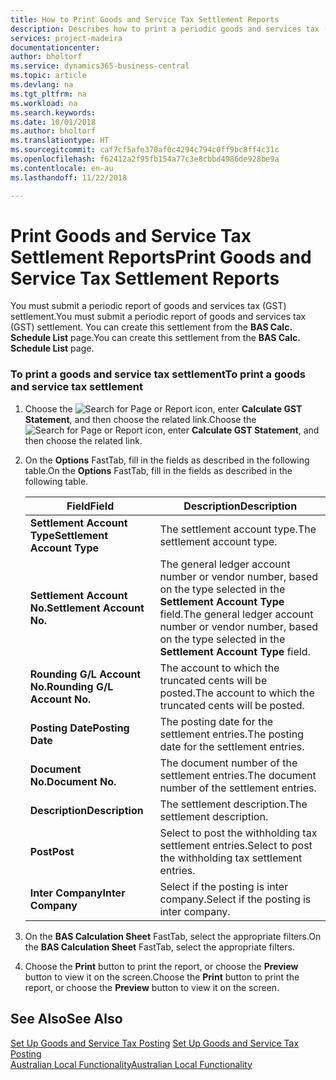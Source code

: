```yaml
---
title: How to Print Goods and Service Tax Settlement Reports
description: Describes how to print a periodic goods and services tax (GST) settlement.
services: project-madeira
documentationcenter: 
author: bholtorf
ms.service: dynamics365-business-central
ms.topic: article
ms.devlang: na
ms.tgt_pltfrm: na
ms.workload: na
ms.search.keywords: 
ms.date: 10/01/2018
ms.author: bholtorf
ms.translationtype: HT
ms.sourcegitcommit: caf7cf5afe370af0c4294c794c0ff9bc8ff4c31c
ms.openlocfilehash: f62412a2f95fb154a77c3e8cbbd4986de928be9a
ms.contentlocale: en-au
ms.lasthandoff: 11/22/2018

---
```

# <a name="print-goods-and-service-tax-settlement-reports"></a><span data-ttu-id="ce953-103">Print Goods and Service Tax Settlement Reports</span><span class="sxs-lookup"><span data-stu-id="ce953-103">Print Goods and Service Tax Settlement Reports</span></span>
<span data-ttu-id="ce953-104">You must submit a periodic report of goods and services tax (GST) settlement.</span><span class="sxs-lookup"><span data-stu-id="ce953-104">You must submit a periodic report of goods and services tax (GST) settlement.</span></span> <span data-ttu-id="ce953-105">You can create this settlement from the **BAS Calc. Schedule List** page.</span><span class="sxs-lookup"><span data-stu-id="ce953-105">You can create this settlement from the **BAS Calc. Schedule List** page.</span></span>  

### <a name="to-print-a-goods-and-service-tax-settlement"></a><span data-ttu-id="ce953-106">To print a goods and service tax settlement</span><span class="sxs-lookup"><span data-stu-id="ce953-106">To print a goods and service tax settlement</span></span>  
1.  <span data-ttu-id="ce953-107">Choose the ![Search for Page or Report](../../media/ui-search/search_small.png "Search for Page or Report icon") icon, enter **Calculate GST Statement**, and then choose the related link.</span><span class="sxs-lookup"><span data-stu-id="ce953-107">Choose the ![Search for Page or Report](../../media/ui-search/search_small.png "Search for Page or Report icon") icon, enter **Calculate GST Statement**, and then choose the related link.</span></span>  
2. <span data-ttu-id="ce953-108">On the **Options** FastTab, fill in the fields as described in the following table.</span><span class="sxs-lookup"><span data-stu-id="ce953-108">On the **Options** FastTab, fill in the fields as described in the following table.</span></span>  

    |<span data-ttu-id="ce953-109">Field</span><span class="sxs-lookup"><span data-stu-id="ce953-109">Field</span></span>|<span data-ttu-id="ce953-110">Description</span><span class="sxs-lookup"><span data-stu-id="ce953-110">Description</span></span>|  
    |---------------------------------|---------------------------------------|  
    |<span data-ttu-id="ce953-111">**Settlement Account Type**</span><span class="sxs-lookup"><span data-stu-id="ce953-111">**Settlement Account Type**</span></span>|<span data-ttu-id="ce953-112">The settlement account type.</span><span class="sxs-lookup"><span data-stu-id="ce953-112">The settlement account type.</span></span>|  
    |<span data-ttu-id="ce953-113">**Settlement Account No.**</span><span class="sxs-lookup"><span data-stu-id="ce953-113">**Settlement Account No.**</span></span>|<span data-ttu-id="ce953-114">The general ledger account number or vendor number, based on the type selected in the **Settlement Account Type** field.</span><span class="sxs-lookup"><span data-stu-id="ce953-114">The general ledger account number or vendor number, based on the type selected in the **Settlement Account Type** field.</span></span>|  
    |<span data-ttu-id="ce953-115">**Rounding G/L Account No.**</span><span class="sxs-lookup"><span data-stu-id="ce953-115">**Rounding G/L Account No.**</span></span>|<span data-ttu-id="ce953-116">The account to which the truncated cents will be posted.</span><span class="sxs-lookup"><span data-stu-id="ce953-116">The account to which the truncated cents will be posted.</span></span>|  
    |<span data-ttu-id="ce953-117">**Posting Date**</span><span class="sxs-lookup"><span data-stu-id="ce953-117">**Posting Date**</span></span>|<span data-ttu-id="ce953-118">The posting date for the settlement entries.</span><span class="sxs-lookup"><span data-stu-id="ce953-118">The posting date for the settlement entries.</span></span>|  
    |<span data-ttu-id="ce953-119">**Document No.**</span><span class="sxs-lookup"><span data-stu-id="ce953-119">**Document No.**</span></span>|<span data-ttu-id="ce953-120">The document number of the settlement entries.</span><span class="sxs-lookup"><span data-stu-id="ce953-120">The document number of the settlement entries.</span></span>|  
    |<span data-ttu-id="ce953-121">**Description**</span><span class="sxs-lookup"><span data-stu-id="ce953-121">**Description**</span></span>|<span data-ttu-id="ce953-122">The settlement description.</span><span class="sxs-lookup"><span data-stu-id="ce953-122">The settlement description.</span></span>|  
    |<span data-ttu-id="ce953-123">**Post**</span><span class="sxs-lookup"><span data-stu-id="ce953-123">**Post**</span></span>|<span data-ttu-id="ce953-124">Select to post the withholding tax settlement entries.</span><span class="sxs-lookup"><span data-stu-id="ce953-124">Select to post the withholding tax settlement entries.</span></span>|  
    |<span data-ttu-id="ce953-125">**Inter Company**</span><span class="sxs-lookup"><span data-stu-id="ce953-125">**Inter Company**</span></span>|<span data-ttu-id="ce953-126">Select if the posting is inter company.</span><span class="sxs-lookup"><span data-stu-id="ce953-126">Select if the posting is inter company.</span></span>|  

3. <span data-ttu-id="ce953-127">On the **BAS Calculation Sheet** FastTab, select the appropriate filters.</span><span class="sxs-lookup"><span data-stu-id="ce953-127">On the **BAS Calculation Sheet** FastTab, select the appropriate filters.</span></span>  
4. <span data-ttu-id="ce953-128">Choose the **Print** button to print the report, or choose the **Preview** button to view it on the screen.</span><span class="sxs-lookup"><span data-stu-id="ce953-128">Choose the **Print** button to print the report, or choose the **Preview** button to view it on the screen.</span></span>  

## <a name="see-also"></a><span data-ttu-id="ce953-129">See Also</span><span class="sxs-lookup"><span data-stu-id="ce953-129">See Also</span></span>  
<span data-ttu-id="ce953-130">[Set Up Goods and Service Tax Posting](how-to-set-up-goods-and-service-tax-posting.md) </span><span class="sxs-lookup"><span data-stu-id="ce953-130">[Set Up Goods and Service Tax Posting](how-to-set-up-goods-and-service-tax-posting.md) </span></span>  
[<span data-ttu-id="ce953-131">Australian Local Functionality</span><span class="sxs-lookup"><span data-stu-id="ce953-131">Australian Local Functionality</span></span>](australia-local-functionality.md)  

